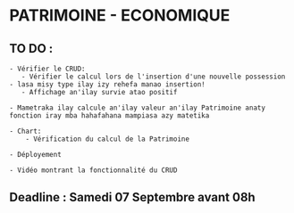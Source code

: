 # PATRIMOINE - ECONOMIQUE

## TO DO :

    - Vérifier le CRUD:
       - Vérifier le calcul lors de l'insertion d'une nouvelle possession - lasa misy type ilay izy rehefa manao insertion!
       - Affichage an'ilay survie atao positif

    - Mametraka ilay calcule an'ilay valeur an'ilay Patrimoine anaty fonction iray mba hahafahana mampiasa azy matetika

    - Chart:
        - Vérification du calcul de la Patrimoine

    - Déployement

    - Vidéo montrant la fonctionnalité du CRUD

## Deadline : Samedi 07 Septembre avant 08h
